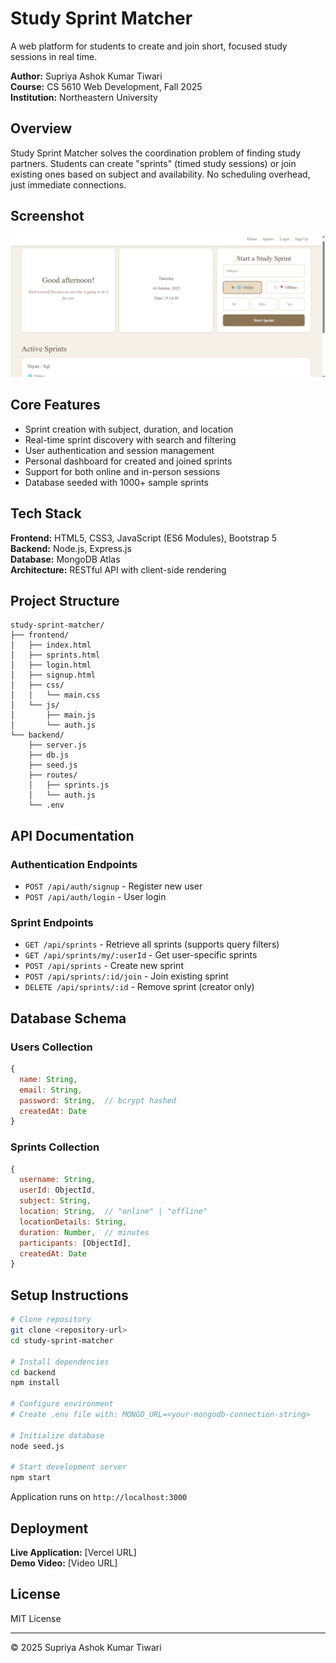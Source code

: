 # Study Sprint Matcher

A web platform for students to create and join short, focused study sessions in real time.

**Author:** Supriya Ashok Kumar Tiwari  
**Course:** CS 5610 Web Development, Fall 2025  
**Institution:** Northeastern University

## Overview

Study Sprint Matcher solves the coordination problem of finding study partners. Students can create "sprints" (timed study sessions) or join existing ones based on subject and availability. No scheduling overhead, just immediate connections.

## Screenshot

![Application Homepage](/frontend/images/homepage.png)

## Core Features

- Sprint creation with subject, duration, and location
- Real-time sprint discovery with search and filtering
- User authentication and session management
- Personal dashboard for created and joined sprints
- Support for both online and in-person sessions
- Database seeded with 1000+ sample sprints

## Tech Stack

**Frontend:** HTML5, CSS3, JavaScript (ES6 Modules), Bootstrap 5  
**Backend:** Node.js, Express.js  
**Database:** MongoDB Atlas  
**Architecture:** RESTful API with client-side rendering

## Project Structure

```
study-sprint-matcher/
├── frontend/
│   ├── index.html
│   ├── sprints.html
│   ├── login.html
│   ├── signup.html
│   ├── css/
│   │   └── main.css
│   └── js/
│       ├── main.js
│       └── auth.js
└── backend/
    ├── server.js
    ├── db.js
    ├── seed.js
    ├── routes/
    │   ├── sprints.js
    │   └── auth.js
    └── .env
```

## API Documentation

### Authentication Endpoints
- `POST /api/auth/signup` - Register new user
- `POST /api/auth/login` - User login

### Sprint Endpoints
- `GET /api/sprints` - Retrieve all sprints (supports query filters)
- `GET /api/sprints/my/:userId` - Get user-specific sprints
- `POST /api/sprints` - Create new sprint
- `POST /api/sprints/:id/join` - Join existing sprint
- `DELETE /api/sprints/:id` - Remove sprint (creator only)

## Database Schema

### Users Collection
```javascript
{
  name: String,
  email: String,
  password: String,  // bcrypt hashed
  createdAt: Date
}
```

### Sprints Collection
```javascript
{
  username: String,
  userId: ObjectId,
  subject: String,
  location: String,  // "online" | "offline"
  locationDetails: String,
  duration: Number,  // minutes
  participants: [ObjectId],
  createdAt: Date
}
```

## Setup Instructions

```bash
# Clone repository
git clone <repository-url>
cd study-sprint-matcher

# Install dependencies
cd backend
npm install

# Configure environment
# Create .env file with: MONGO_URL=<your-mongodb-connection-string>

# Initialize database
node seed.js

# Start development server
npm start
```

Application runs on `http://localhost:3000`

## Deployment

**Live Application:** [Vercel URL]  
**Demo Video:** [Video URL]

## License

MIT License

---

© 2025 Supriya Ashok Kumar Tiwari